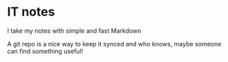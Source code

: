 # IT notes
I take my notes with simple and fast Markdown

A git repo is a nice way to keep it synced and who knows, maybe someone can find something useful!
